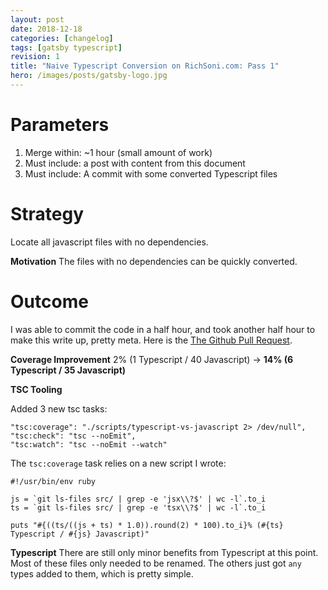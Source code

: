 ```yaml
---
layout: post
date: 2018-12-18
categories: [changelog]
tags: [gatsby typescript]
revision: 1
title: "Naive Typescript Conversion on RichSoni.com: Pass 1"
hero: /images/posts/gatsby-logo.jpg
---
```


# Parameters
1. Merge within: ~1 hour (small amount of work)
2. Must include: a post with content from this document
3. Must include: A commit with some converted Typescript files

# Strategy

Locate all javascript files with no dependencies.

**Motivation**
The files with no dependencies can be quickly converted.


# Outcome

I was able to commit the code in a half hour, and took another half hour to make this write up, pretty meta.
Here is the [The Github Pull Request].

**Coverage Improvement**
2% (1 Typescript / 40 Javascript) → **14% (6 Typescript / 35 Javascript)**

**TSC Tooling**

Added 3 new tsc tasks:

    "tsc:coverage": "./scripts/typescript-vs-javascript 2> /dev/null",
    "tsc:check": "tsc --noEmit",
    "tsc:watch": "tsc --noEmit --watch"
    

The `tsc:coverage` task relies on a new script I wrote:

    #!/usr/bin/env ruby
    
    js = `git ls-files src/ | grep -e 'jsx\\?$' | wc -l`.to_i
    ts = `git ls-files src/ | grep -e 'tsx\\?$' | wc -l`.to_i
    
    puts "#{((ts/((js + ts) * 1.0)).round(2) * 100).to_i}% (#{ts} Typescript / #{js} Javascript)"

**Typescript**
There are still only minor benefits from Typescript at this point.  Most of these files only needed to be renamed.  The others just got `any` types added to them, which is pretty simple.



[Installing Typescript on RichSoni.com]: https://www.richsoni.com/posts/2018-12-10-installing-typescript
[The Github Pull Request]: https://github.com/richsoni/www-richsoni.com/pull/2/
